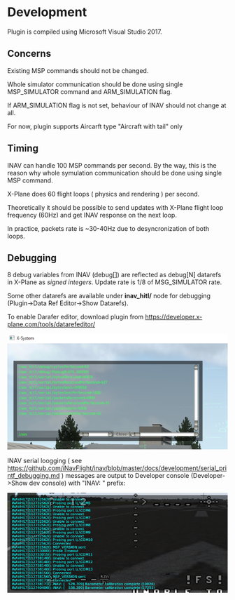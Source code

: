# Development

Plugin is compiled using Microsoft Visual Studio 2017.

## Concerns

Existing MSP commands should not be changed.

Whole simulator communication should be done using single MSP_SIMULATOR command and ARM_SIMULATION flag.

If ARM_SIMULATION flag is not set, behaviour of INAV should not change at all.

For now, plugin supports Aircarft type "Aircraft with tail" only

## Timing

INAV can handle 100 MSP commands per second. By the way, this is the reason why whole symulation communication should be done using single MSP command.

X-Plane does 60 flight loops ( physics and rendering ) per second. 

Theoretically it should be possible to send updates with X-Plane flight loop frequency (60Hz) and get INAV response on the next loop.

In practice, packets rate is ~30-40Hz due to desyncronization of both loops.

## Debugging

8 debug variables from INAV (debug[]) are reflected as debug[N] datarefs in X-Plane as *signed integers*. Update rate is 1/8 of MSG_SIMULATOR rate.

Some other datarefs are available under **inav_hitl/** node for debugging (Plugin->Data Ref Editor->Show Datarefs).

To enable Darafer editor, download plugin from https://developer.x-plane.com/tools/datarefeditor/

![](datarefs.png)


INAV serial loogging ( see https://github.com/iNavFlight/inav/blob/master/docs/development/serial_printf_debugging.md ) messages are output to Developer console (Developer->Show dev console) with "INAV: " prefix:

![](devconsole.png)



